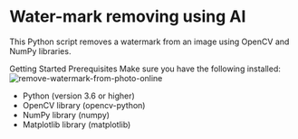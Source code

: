 # Water-mark removing using AI
This Python script removes a watermark from an image using OpenCV and NumPy libraries.

Getting Started
Prerequisites
Make sure you have the following installed:
![remove-watermark-from-photo-online](https://github.com/user-attachments/assets/402460ac-200c-44f9-894f-405c68f365ce)

* Python (version 3.6 or higher)
* OpenCV library (opencv-python)
* NumPy library (numpy)
* Matplotlib library (matplotlib)
